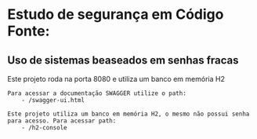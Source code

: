 <h1>Estudo de segurança em Código Fonte:</h1>
<h2>Uso de sistemas beaseados em senhas fracas</h2>
<p>
Este projeto roda na porta 8080 e utiliza um banco em memória H2

    Para acessar a documentação SWAGGER utilize o path:
        - /swagger-ui.html

    Este projeto utiliza um banco em memória H2, o mesmo não possui senha para acesso. Para acessar path:
        - /h2-console
<p>
